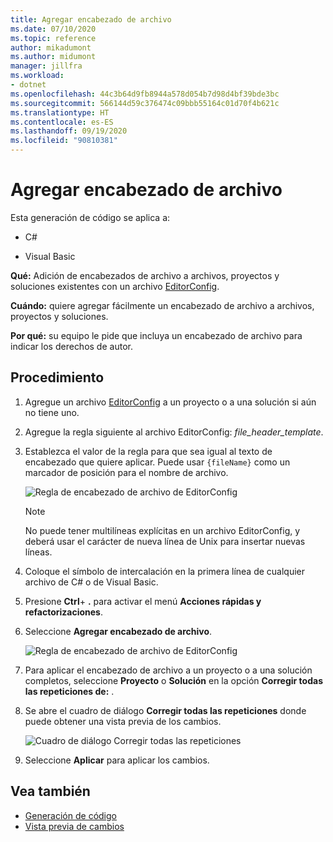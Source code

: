 ```yaml
---
title: Agregar encabezado de archivo
ms.date: 07/10/2020
ms.topic: reference
author: mikadumont
ms.author: midumont
manager: jillfra
ms.workload:
- dotnet
ms.openlocfilehash: 44c3b64d9fb8944a578d054b7d98d4bf39bde3bc
ms.sourcegitcommit: 566144d59c376474c09bbb55164c01d70f4b621c
ms.translationtype: HT
ms.contentlocale: es-ES
ms.lasthandoff: 09/19/2020
ms.locfileid: "90810381"
---
```

# <a name="add-file-header"></a>Agregar encabezado de archivo

Esta generación de código se aplica a:

- C#

- Visual Basic

**Qué:** Adición de encabezados de archivo a archivos, proyectos y soluciones existentes con un archivo [EditorConfig](../create-portable-custom-editor-options.md#add-an-editorconfig-file-to-a-project).

**Cuándo:** quiere agregar fácilmente un encabezado de archivo a archivos, proyectos y soluciones.

**Por qué:** su equipo le pide que incluya un encabezado de archivo para indicar los derechos de autor. 

## <a name="how-to"></a>Procedimiento

1. Agregue un archivo [EditorConfig](../create-portable-custom-editor-options.md#add-an-editorconfig-file-to-a-project) a un proyecto o a una solución si aún no tiene uno.

2. Agregue la regla siguiente al archivo EditorConfig: *file_header_template*.

3. Establezca el valor de la regla para que sea igual al texto de encabezado que quiere aplicar. Puede usar `{fileName}` como un marcador de posición para el nombre de archivo.

    ![Regla de encabezado de archivo de EditorConfig](media/add-file-header-rule.png)

    > [!NOTE]
    > No puede tener multilíneas explícitas en un archivo EditorConfig, y deberá usar el carácter de nueva línea de Unix para insertar nuevas líneas.

4. Coloque el símbolo de intercalación en la primera línea de cualquier archivo de C# o de Visual Basic.

5. Presione **Ctrl**+ **.** para activar el menú **Acciones rápidas y refactorizaciones**.

6. Seleccione **Agregar encabezado de archivo**. 

    ![Regla de encabezado de archivo de EditorConfig](media/add-file-header.png)

7. Para aplicar el encabezado de archivo a un proyecto o a una solución completos, seleccione **Proyecto** o **Solución** en la opción **Corregir todas las repeticiones de:** .

8. Se abre el cuadro de diálogo **Corregir todas las repeticiones** donde puede obtener una vista previa de los cambios.

    ![Cuadro de diálogo Corregir todas las repeticiones](media/file-header-preview-changes.png)

8. Seleccione **Aplicar** para aplicar los cambios.

## <a name="see-also"></a>Vea también

- [Generación de código](../code-generation-in-visual-studio.md)
- [Vista previa de cambios](../../ide/preview-changes.md)